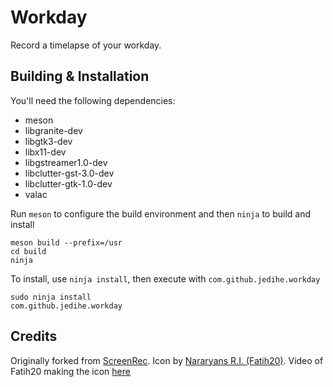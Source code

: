 # Workday

Record a timelapse of your workday.

## Building & Installation

You'll need the following dependencies:

* meson
* libgranite-dev
* libgtk3-dev
* libx11-dev
* libgstreamer1.0-dev
* libclutter-gst-3.0-dev
* libclutter-gtk-1.0-dev
* valac

Run `meson` to configure the build environment and then `ninja` to build and install

    meson build --prefix=/usr
    cd build
    ninja

To install, use `ninja install`, then execute with `com.github.jedihe.workday`

    sudo ninja install
    com.github.jedihe.workday

## Credits
Originally forked from [ScreenRec](https://github.com/jedihe/workday). Icon by [Nararyans R.I. (Fatih20)](https://github.com/Fatih20). Video of Fatih20 making the icon [here](https://lbry.tv/@Fatih109:4/Final-Design:6?r=Cg1pp5MCWV1a5Nj5jDumPs9b13dNZqWG)
